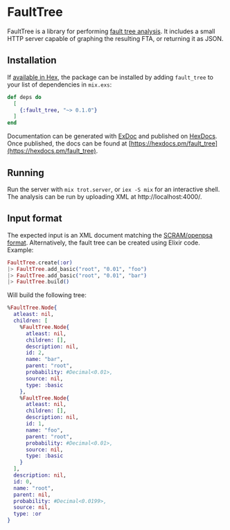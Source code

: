 # FaultTree

FaultTree is a library for performing [fault tree analysis](https://en.wikipedia.org/wiki/Fault_tree_analysis). It includes a small HTTP server capable of graphing the resulting FTA, or returning it as JSON.

## Installation

If [available in Hex](https://hex.pm/docs/publish), the package can be installed
by adding `fault_tree` to your list of dependencies in `mix.exs`:

```elixir
def deps do
  [
    {:fault_tree, "~> 0.1.0"}
  ]
end
```

Documentation can be generated with [ExDoc](https://github.com/elixir-lang/ex_doc)
and published on [HexDocs](https://hexdocs.pm). Once published, the docs can
be found at [https://hexdocs.pm/fault_tree](https://hexdocs.pm/fault_tree).

## Running

Run the server with `mix trot.server`, or `iex -S mix` for an interactive shell. The analysis can be run by uploading XML at http://localhost:4000/.


## Input format

The expected input is an XML document matching the [SCRAM/openpsa format](https://github.com/rakhimov/scram/blob/master/share/input.rng). Alternatively, the fault tree can be created using Elixir code. Example:


```elixir
FaultTree.create(:or)
|> FaultTree.add_basic("root", "0.01", "foo")
|> FaultTree.add_basic("root", "0.01", "bar")
|> FaultTree.build()
```

Will build the following tree:

```elixir
%FaultTree.Node{
  atleast: nil,
  children: [
    %FaultTree.Node{
      atleast: nil,
      children: [],
      description: nil,
      id: 2,
      name: "bar",
      parent: "root",
      probability: #Decimal<0.01>,
      source: nil,
      type: :basic
    },
    %FaultTree.Node{
      atleast: nil,
      children: [],
      description: nil,
      id: 1,
      name: "foo",
      parent: "root",
      probability: #Decimal<0.01>,
      source: nil,
      type: :basic
    }
  ],
  description: nil,
  id: 0,
  name: "root",
  parent: nil,
  probability: #Decimal<0.0199>,
  source: nil,
  type: :or
}
```
